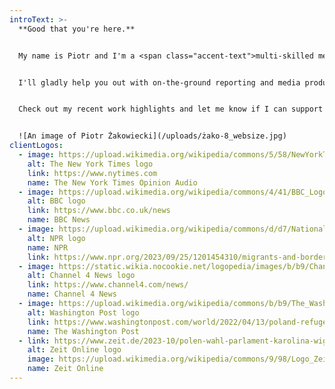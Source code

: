 ```yaml
---
introText: >-
  **Good that you're here.** 


  My name is Piotr and I'm a <span class="accent-text">multi-skilled media professional</span> with experience in video, audio and print journalism, and documentary production.


  I'll gladly help you out with on-the-ground reporting and media production in Poland, Germany and beyond.


  Check out my recent work highlights and let me know if I can support your assignment!


  ![An image of Piotr Żakowiecki](/uploads/żako-8_websize.jpg)
clientLogos:
  - image: https://upload.wikimedia.org/wikipedia/commons/5/58/NewYorkTimes.svg
    alt: The New York Times logo
    link: https://www.nytimes.com
    name: The New York Times Opinion Audio
  - image: https://upload.wikimedia.org/wikipedia/commons/4/41/BBC_Logo_2021.svg
    alt: BBC logo
    link: https://www.bbc.co.uk/news
    name: BBC News
  - image: https://upload.wikimedia.org/wikipedia/commons/d/d7/National_Public_Radio_logo.svg
    alt: NPR logo
    name: NPR
    link: https://www.npr.org/2023/09/25/1201454310/migrants-and-borders-are-major-issues-in-polands-upcoming-election
  - image: https://static.wikia.nocookie.net/logopedia/images/b/b9/Channel_4_News_2015_Print_II.svg
    alt: Channel 4 News logo
    link: https://www.channel4.com/news/
    name: Channel 4 News
  - image: https://upload.wikimedia.org/wikipedia/commons/b/b9/The_Washington_Post_logo.svg
    alt: Washington Post logo
    link: https://www.washingtonpost.com/world/2022/04/13/poland-refugees-wall-belarus/
    name: The Washington Post
  - link: https://www.zeit.de/2023-10/polen-wahl-parlament-karolina-wigura-nachrichtenpodcast
    alt: Zeit Online logo
    image: https://upload.wikimedia.org/wikipedia/commons/9/98/Logo_Zeit_Online_2017.svg
    name: Zeit Online
---
```

